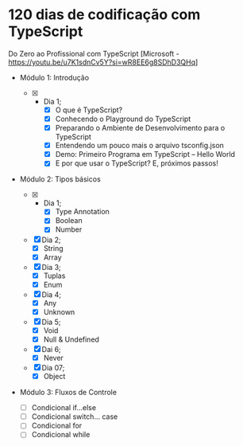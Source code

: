 # 120 dias de codificação com TypeScript

Do Zero ao Profissional com TypeScript [Microsoft - https://youtu.be/u7K1sdnCv5Y?si=wR8EE6g8SDhD3QHq]

- Módulo 1: Introdução

  - [x] - Dia 1;
      - [x] O que é TypeScript?
      - [x] Conhecendo o Playground do TypeScript
      - [x] Preparando o Ambiente de Desenvolvimento para o TypeScript
      - [x] Entendendo um pouco mais o arquivo tsconfig.json
      - [x] Demo: Primeiro Programa em TypeScript – Hello World
      - [x] E por que usar o TypeScript? E, próximos passos!

- Módulo 2: Tipos básicos

  - [x] - Dia 1;
      - [x] Type Annotation
      - [x] Boolean
      - [x] Number
  - [x] Dia 2;
    - [x] String
    - [x] Array
  - [x] Dia 3;
    - [x] Tuplas
    - [x] Enum
  - [x] Dia 4;
    - [x] Any
    - [x] Unknown
  - [x] Dia 5;
    - [x] Void
    - [x] Null & Undefined
  - [x] Dai 6;
    - [x] Never
  - [x] Dia 07;
    - [x] Object

- Módulo 3: Fluxos de Controle
  - [ ] Condicional if...else
  - [ ] Condicional switch... case
  - [ ] Condicional for
  - [ ] Condicional while
